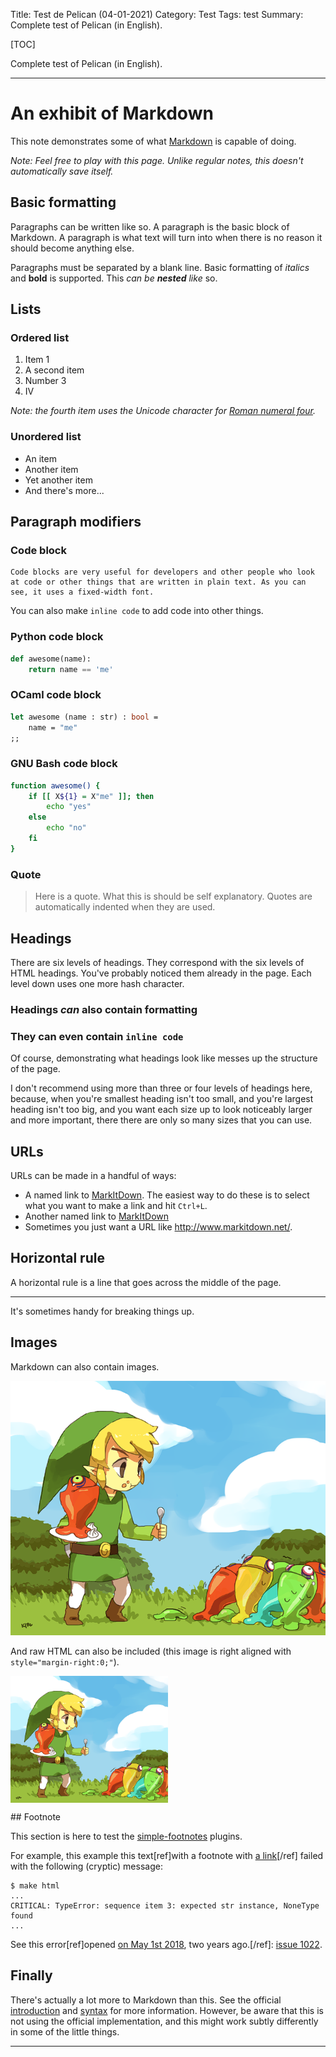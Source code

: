 Title: Test de Pelican (04-01-2021)
Category: Test
Tags: test
Summary: Complete test of Pelican (in English).

[TOC]

Complete test of Pelican (in English).

----

# An exhibit of Markdown

This note demonstrates some of what [Markdown][1] is capable of doing.

*Note: Feel free to play with this page. Unlike regular notes, this doesn't automatically save itself.*

## Basic formatting

Paragraphs can be written like so. A paragraph is the basic block of Markdown. A paragraph is what text will turn into when there is no reason it should become anything else.

Paragraphs must be separated by a blank line. Basic formatting of *italics* and **bold** is supported. This *can be **nested** like* so.

## Lists

### Ordered list

1. Item 1
2. A second item
3. Number 3
4. Ⅳ

*Note: the fourth item uses the Unicode character for [Roman numeral four][2].*

### Unordered list

* An item
* Another item
* Yet another item
* And there's more...

## Paragraph modifiers

### Code block

    Code blocks are very useful for developers and other people who look at code or other things that are written in plain text. As you can see, it uses a fixed-width font.

You can also make `inline code` to add code into other things.

### Python code block

```python
def awesome(name):
    return name == 'me'
```

### OCaml code block

```ocaml
let awesome (name : str) : bool =
    name = "me"
;;
```

### GNU Bash code block

```bash
function awesome() {
    if [[ X${1} = X"me" ]]; then
        echo "yes"
    else
        echo "no"
    fi
}
```

### Quote

> Here is a quote. What this is should be self explanatory. Quotes are automatically indented when they are used.

## Headings

There are six levels of headings. They correspond with the six levels of HTML headings. You've probably noticed them already in the page. Each level down uses one more hash character.

### Headings *can* also contain **formatting**

### They can even contain `inline code`

Of course, demonstrating what headings look like messes up the structure of the page.

I don't recommend using more than three or four levels of headings here, because, when you're smallest heading isn't too small, and you're largest heading isn't too big, and you want each size up to look noticeably larger and more important, there there are only so many sizes that you can use.

## URLs

URLs can be made in a handful of ways:

* A named link to [MarkItDown][3]. The easiest way to do these is to select what you want to make a link and hit `Ctrl+L`.
* Another named link to [MarkItDown](http://www.markitdown.net/)
* Sometimes you just want a URL like <http://www.markitdown.net/>.

## Horizontal rule

A horizontal rule is a line that goes across the middle of the page.

---

It's sometimes handy for breaking things up.

## Images

Markdown can also contain images.

![images/icon.png](images/icon.png)

And raw HTML can also be included (this image is right aligned with `style="margin-right:0;"`).

<img style="display: block; margin-right: 0;" src="images/icon.png" width="50%">

## Footnote

This section is here to test the [simple-footnotes](https://github.com/pelican-plugins/simple-footnotes/) plugins.

For example, this example this text[ref]with a footnote with [a link](http://example.com)[/ref] failed with the following (cryptic) message:

```
$ make html
...
CRITICAL: TypeError: sequence item 3: expected str instance, NoneType found
...
```

See this error[ref]opened [on May 1st 2018](https://github.com/getpelican/pelican-plugins/issues/1022#issue-319066007), two years ago.[/ref]: [issue 1022](https://github.com/getpelican/pelican-plugins/issues/1022).

## Finally

There's actually a lot more to Markdown than this. See the official [introduction][4] and [syntax][5] for more information. However, be aware that this is not using the official implementation, and this might work subtly differently in some of the little things.


  [1]: http://daringfireball.net/projects/markdown/
  [2]: http://www.fileformat.info/info/unicode/char/2163/index.htm
  [3]: http://www.markitdown.net/
  [4]: http://daringfireball.net/projects/markdown/basics
  [5]: http://daringfireball.net/projects/markdown/syntax

----
